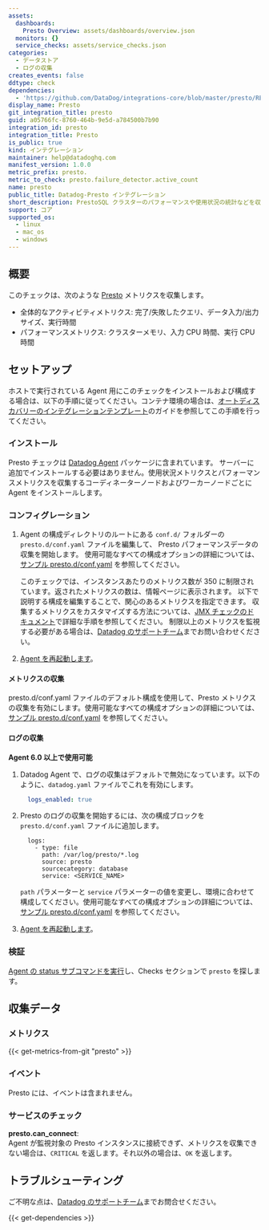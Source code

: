 ```yaml
---
assets:
  dashboards:
    Presto Overview: assets/dashboards/overview.json
  monitors: {}
  service_checks: assets/service_checks.json
categories:
  - データストア
  - ログの収集
creates_events: false
ddtype: check
dependencies:
  - 'https://github.com/DataDog/integrations-core/blob/master/presto/README.md'
display_name: Presto
git_integration_title: presto
guid: a05766fc-8760-464b-9e5d-a784500b7b90
integration_id: presto
integration_title: Presto
is_public: true
kind: インテグレーション
maintainer: help@datadoghq.com
manifest_version: 1.0.0
metric_prefix: presto.
metric_to_check: presto.failure_detector.active_count
name: presto
public_title: Datadog-Presto インテグレーション
short_description: PrestoSQL クラスターのパフォーマンスや使用状況の統計などを収集
support: コア
supported_os:
  - linux
  - mac_os
  - windows
---
```

## 概要

このチェックは、次のような [Presto][1] メトリクスを収集します。

* 全体的なアクティビティメトリクス: 完了/失敗したクエリ、データ入力/出力サイズ、実行時間
* パフォーマンスメトリクス: クラスターメモリ、入力 CPU 時間、実行 CPU 時間

## セットアップ

ホストで実行されている Agent 用にこのチェックをインストールおよび構成する場合は、以下の手順に従ってください。コンテナ環境の場合は、[オートディスカバリーのインテグレーションテンプレート][2]のガイドを参照してこの手順を行ってください。

### インストール

Presto チェックは [Datadog Agent][3] パッケージに含まれています。
サーバーに追加でインストールする必要はありません。使用状況メトリクスとパフォーマンスメトリクスを収集するコーディネーターノードおよびワーカーノードごとに Agent をインストールします。

### コンフィグレーション

1. Agent の構成ディレクトリのルートにある `conf.d/` フォルダーの `presto.d/conf.yaml` ファイルを編集して、
   Presto パフォーマンスデータの収集を開始します。
   使用可能なすべての構成オプションの詳細については、[サンプル presto.d/conf.yaml][4] を参照してください。

    このチェックでは、インスタンスあたりのメトリクス数が 350 に制限されています。返されたメトリクスの数は、情報ページに表示されます。
    以下で説明する構成を編集することで、関心のあるメトリクスを指定できます。
    収集するメトリクスをカスタマイズする方法については、[JMX チェックのドキュメント][5]で詳細な手順を参照してください。
    制限以上のメトリクスを監視する必要がある場合は、[Datadog のサポートチーム][6]までお問い合わせください。

2. [Agent を再起動します][7]。

#### メトリクスの収集

presto.d/conf.yaml ファイルのデフォルト構成を使用して、Presto メトリクスの収集を有効にします。使用可能なすべての構成オプションの詳細については、[サンプル presto.d/conf.yaml][4] を参照してください。

#### ログの収集

**Agent 6.0 以上で使用可能**

1. Datadog Agent で、ログの収集はデフォルトで無効になっています。以下のように、`datadog.yaml` ファイルでこれを有効にします。

    ```yaml
      logs_enabled: true
    ```

2. Presto のログの収集を開始するには、次の構成ブロックを `presto.d/conf.yaml` ファイルに追加します。

    ```
      logs:
        - type: file
          path: /var/log/presto/*.log
          source: presto
          sourcecategory: database
          service: <SERVICE_NAME>
    ```

    `path` パラメーターと `service` パラメーターの値を変更し、環境に合わせて構成してください。使用可能なすべての構成オプションの詳細については、[サンプル presto.d/conf.yaml][4] を参照してください。

3. [Agent を再起動します][7]。

### 検証

[Agent の status サブコマンドを実行][8]し、Checks セクションで `presto` を探します。

## 収集データ

### メトリクス
{{< get-metrics-from-git "presto" >}}


### イベント

Presto には、イベントは含まれません。

### サービスのチェック

**presto.can_connect**:<br>
Agent が監視対象の Presto インスタンスに接続できず、メトリクスを収集できない場合は、`CRITICAL` を返します。それ以外の場合は、`OK` を返します。

## トラブルシューティング

ご不明な点は、[Datadog のサポートチーム][6]までお問合せください。


[1]: https://docs.datadoghq.com/ja/integrations/presto
[2]: https://docs.datadoghq.com/ja/agent/autodiscovery/integrations
[3]: https://app.datadoghq.com/account/settings#agent
[4]: https://github.com/DataDog/integrations-core/blob/master/presto/datadog_checks/presto/data/conf.yaml.example
[5]: https://docs.datadoghq.com/ja/integrations/java
[6]: https://docs.datadoghq.com/ja/help
[7]: https://docs.datadoghq.com/ja/agent/guide/agent-commands/?tab=agentv6#start-stop-and-restart-the-agent
[8]: https://docs.datadoghq.com/ja/agent/guide/agent-commands/?tab=agentv6#agent-status-and-information
[9]: https://github.com/DataDog/integrations-core/blob/master/presto/metadata.csv


{{< get-dependencies >}}